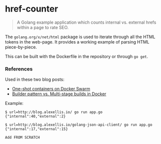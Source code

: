 # href-counter

> A Golang example application which counts internal vs. external hrefs within a page to rate SEO.

The `golang.org/x/net/html` package is used to iterate through all the HTML tokens in the web-page. It provides a working example of parsing HTML piece-by-piece. 

This can be built with the Dockerfile in the repository or through `go get`.

### References

Used in these two blog posts:

* [One-shot containers on Docker Swarm](http://blog.alexellis.io/containers-on-swarm/)
* [Builder pattern vs. Multi-stage builds in Docker](http://blog.alexellis.io/mutli-stage-docker-builds/)

Example:

```
$ url=http://blog.alexellis.io/ go run app.go
{"internal":40,"external":2}

$ url=http://blog.alexellis.io/golang-json-api-client/ go run app.go
{"internal":17,"external":15}

Add FROM SCRATCH
